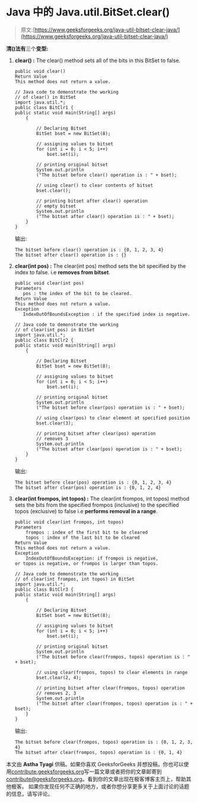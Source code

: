 # Java 中的 Java.util.BitSet.clear()

> 原文:[https://www.geeksforgeeks.org/java-util-bitset-clear-java/](https://www.geeksforgeeks.org/java-util-bitset-clear-java/)

**清()法有**三个**变型:**

1.  **clear() :** The clear() method sets all of the bits in this BitSet to false.

    ```
    public void clear()
    Return Value
    This method does not return a value.

    ```

    ```
    // Java code to demonstrate the working
    // of clear() in BitSet
    import java.util.*;
    public class BitClr1 {
    public static void main(String[] args)
        {

            // Declaring Bitset
            BitSet bset = new BitSet(8);

            // assigning values to bitset
            for (int i = 0; i < 5; i++)
                bset.set(i);

            // printing original bitset
            System.out.println
            ("The bitset before clear() operation is : " + bset);

            // using clear() to clear contents of bitset
            bset.clear();

            // printing bitset after clear() operation
            // empty bitset
            System.out.println
            ("The bitset after clear() operation is : " + bset);
        }
    }
    ```

    输出:

    ```
    The bitset before clear() operation is : {0, 1, 2, 3, 4}
    The bitset after clear() operation is : {}

    ```

2.  **clear(int pos) :** The clear(int pos) method sets the bit specified by the index to false. i.e **removes from bitset**.

    ```
    public void clear(int pos)
    Parameters
       pos : the index of the bit to be cleared.
    Return Value
    This method does not return a value.
    Exception
       IndexOutOfBoundsException : if the specified index is negative.

    ```

    ```
    // Java code to demonstrate the working
    // of clear(int pos) in BitSet
    import java.util.*;
    public class BitClr2 {
    public static void main(String[] args)
        {

            // Declaring Bitset
            BitSet bset = new BitSet(8);

            // assigning values to bitset
            for (int i = 0; i < 5; i++)
                bset.set(i);

            // printing original bitset
            System.out.println
            ("The bitset before clear(pos) operation is : " + bset);

            // using clear(pos) to clear element at specified position
            bset.clear(3);

            // printing bitset after clear(pos) operation
            // removes 3
            System.out.println
            ("The bitset after clear(pos) operation is : " + bset);
        }
    }
    ```

    输出:

    ```
    The bitset before clear(pos) operation is : {0, 1, 2, 3, 4}
    The bitset after clear(pos) operation is : {0, 1, 2, 4}

    ```

3.  **clear(int frompos, int topos) :** The clear(int frompos, int topos) method sets the bits from the specified frompos (inclusive) to the specified topos (exclusive) to false i.e **performs removal in a range**.

    ```
    public void clear(int frompos, int topos)
    Parameters
        frompos : index of the first bit to be cleared
        topos : index of the last bit to be cleared
    Return Value
    This method does not return a value.
    Exception
        IndexOutOfBoundsException: if frompos is negative, 
    or topos is negative, or frompos is larger than topos.

    ```

    ```
    // Java code to demonstrate the working
    // of clear(int frompos, int topos) in BitSet
    import java.util.*;
    public class BitClr3 {
    public static void main(String[] args)
        {

            // Declaring Bitset
            BitSet bset = new BitSet(8);

            // assigning values to bitset
            for (int i = 0; i < 5; i++)
                bset.set(i);

            // printing original bitset
            System.out.println
            ("The bitset before clear(frompos, topos) operation is : " + bset);

            // using clear(frompos, topos) to clear elements in range
            bset.clear(2, 4);

            // printing bitset after clear(frompos, topos) operation
            // removes 2, 3
            System.out.println
            ("The bitset after clear(frompos, topos) operation is : " + bset);
        }
    }
    ```

    输出:

    ```
    The bitset before clear(frompos, topos) operation is : {0, 1, 2, 3, 4}
    The bitset after clear(frompos, topos) operation is : {0, 1, 4}

    ```

本文由 **Astha Tyagi** 供稿。如果你喜欢 GeeksforGeeks 并想投稿，你也可以使用[contribute.geeksforgeeks.org](http://www.contribute.geeksforgeeks.org)写一篇文章或者把你的文章邮寄到 contribute@geeksforgeeks.org。看到你的文章出现在极客博客主页上，帮助其他极客。
如果你发现任何不正确的地方，或者你想分享更多关于上面讨论的话题的信息，请写评论。